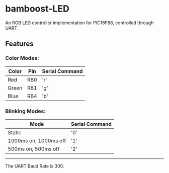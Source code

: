 # bamboost-LED

An RGB LED controller implementation for PIC16F88, controlled through UART.

## Features
### Color Modes:

|Color|Pin|Serial Command|
|-----|---|--------------|
|Red|RB0|'r'|
|Green|RB1|'g'|
|Blue|RB4|'b'|

### Blinking Modes:

|Mode|Serial Command|
|-----|-------------|
|Static|'0'|
|1000ms on, 1000ms off|'1'|
|500ms on, 500ms off|'2'|

---
The UART Baud Rate is 300.
